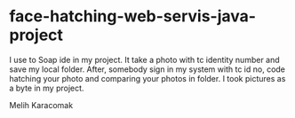 # face-hatching-web-servis-java-project

I use to Soap ide in my project. It take a photo with tc identity number and save my local folder.
After, somebody sign in my system with tc id no, code hatching your photo and comparing your photos in folder.
I took pictures as a byte in my project.

Melih Karacomak